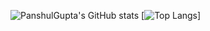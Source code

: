 
<!--
**PanshulGupta/PanshulGupta** is a ✨ _special_ ✨ repository because its `README.md` (this file) appears on your GitHub profile.


+ ## - 🔭 I’m currently working on a very new project
+ ## - 🌱 I’m currently learning JavaScript 
- 🤔 I’m looking for help with C++
- 📫 How to reach me: panshulgupta09@gmail.com 
- 😄 Pronouns: He, Him
- ⚡ Fun fact: I know how to play 3 instruments and I also know to speak 5 different languages!
-->
![PanshulGupta's GitHub stats](https://github-readme-stats.vercel.app/api?username=Panshul&show_icons=true&theme=radical)
[![Top Langs](https://github-readme-stats.vercel.app/api/top-langs/?username=PanshulGupta&layout=compact)]


